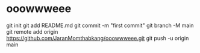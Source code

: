 # ooowwweee
git init
git add README.md
git commit -m "first commit"
git branch -M main
git remote add origin https://github.com/JaranMomthabkang/ooowwweee.git
git push -u origin main